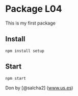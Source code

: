 # Package L04
This is my first package

## Install
```
npm install setup 

```
## Start

```
npm start
```

Don by [@salcha2]
(www.us.es)